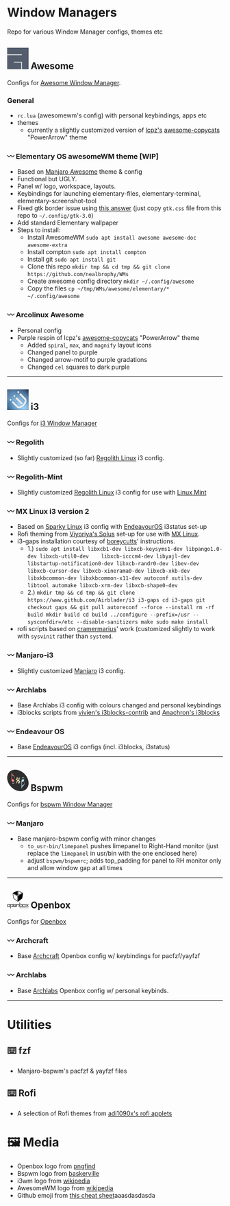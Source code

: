 # Window Managers

Repo for various Window Manager configs, themes etc

## ![AwesomeWM Logo](https://github.com/nealbrophy/WMs/blob/master/media/wm-logos/awesome.png) Awesome

Configs for [Awesome Window Manager](https://awesomewm.org/).

### General

- `rc.lua` (awesomewm's config) with personal keybindings, apps etc
- themes
  - currently a slightly customized version of [lcpz's](https://github.com/lcpz) [awesome-copycats](https://github.com/lcpz/awesome-copycats) "PowerArrow" theme

### :wavy_dash: Elementary OS awesomeWM theme [WIP]

- Based on [Manjaro Awesome](https://manjaro.org/downloads/community/awesome/) theme & config
- Functional but UGLY.
- Panel w/ logo, workspace, layouts.
- Keybindings for launching elementary-files, elementary-terminal, elementary-screenshot-tool
- Fixed gtk border issue using [this answer](https://elementaryos.stackexchange.com/a/24053) (just copy `gtk.css` file from this repo to `~/.config/gtk-3.0`)
- Add standard Elementary wallpaper
- Steps to install:
	- Install AwesomeWM `sudo apt install awesome awesome-doc awesome-extra`
	- Install compton `sudo apt install compton`
	- Install git `sudo apt install git`
	- Clone this repo `mkdir tmp && cd tmp && git clone https://github.com/nealbrophy/WMs`
	- Create awesome config directory `mkdir ~/.config/awesome`
	- Copy the files `cp ~/tmp/WMs/awesome/elementary/* ~/.config/awesome`

### :wavy_dash: Arcolinux Awesome

- Personal config
- Purple respin of lcpz's [awesome-copycats](https://github.com/lcpz/awesome-copycats) "PowerArrow" theme
	- Added `spiral`, `max`, and `magnify` layout icons
	- Changed panel to purple
	- Changed arrow-motif to purple gradations
	- Changed `cel` squares to dark purple

***

## ![i3wm Logo](https://github.com/nealbrophy/WMs/blob/master/media/wm-logos/i3wm.jpg) i3

Configs for [i3 Window Manager](https://i3wm.org/)

### :wavy_dash: Regolith

- Slightly customized (so far) [Regolith Linux](https://regolith-linux.org/) i3 config.

### :wavy_dash: Regolith-Mint

- Slightly customized [Regolith Linux](https://regolith-linux.org/) i3 config for use with [Linux Mint](https://linuxmint.com/)

### :wavy_dash: MX Linux i3 version 2

- Based on [Sparky Linux](https://sparkylinux.org/) i3 config with [EndeavourOS](https://endeavouros.com/) i3status set-up
- Rofi theming from [Viyoriya's Solus](https://viyoriya.github.io/posts/solus-i3wm/) set-up for use with [MX Linux](https://mxlinux.org/).
- i3-gaps installation courtesy of [boreycutts](https://gist.github.com/boreycutts/6417980039760d9d9dac0dd2148d4783)' instructions.
	- 1.) `sudo apt install libxcb1-dev libxcb-keysyms1-dev libpango1.0-dev libxcb-util0-dev 	libxcb-icccm4-dev libyajl-dev libstartup-notification0-dev libxcb-randr0-dev libev-dev libxcb-cursor-dev libxcb-xinerama0-dev libxcb-xkb-dev libxkbcommon-dev libxkbcommon-x11-dev autoconf xutils-dev libtool automake libxcb-xrm-dev libxcb-shape0-dev`
	- 2.) `mkdir tmp && cd tmp && git clone https://www.github.com/Airblader/i3 i3-gaps
		cd i3-gaps
		git checkout gaps && git pull
		autoreconf --force --install
		rm -rf build
		mkdir build
		cd build
		../configure --prefix=/usr --sysconfdir=/etc --disable-sanitizers
		make
		sudo make install`
- rofi scripts based on [cramermarius](https://github.com/cramermarius/rofi-menus)' work (customized slightly to work with `sysvinit` rather than `systemd`.


### :wavy_dash: Manjaro-i3

- Slightly customized [Manjaro](https://manjaro.org/) i3 config.

### :wavy_dash: Archlabs

- Base Archlabs i3 config with colours changed and personal keybindings
- i3blocks scripts from [vivien's i3blocks-contrib](https://github.com/vivien/i3blocks-contrib) and [Anachron's i3blocks](https://github.com/Anachron/i3blocks)

### :wavy_dash: Endeavour OS

- Base [EndeavourOS](https://endeavouros.com/) i3 configs (incl. i3blocks, i3status)

***

## ![Bspwm Logo](https://github.com/nealbrophy/WMs/blob/master/media/wm-logos/bspwm.png) Bspwm

Configs for [bspwm Window Manager](https://github.com/baskerville/bspwm)

### :wavy_dash: Manjaro

- Base manjaro-bspwm config with minor changes
	- `to_usr-bin/limepanel` pushes limepanel to Right-Hand monitor (just replace the `limepanel` in usr/bin with the one enclosed here)
	- adjust `bspwm/bspwmrc`; adds top_padding for panel to RH monitor only and allow window gap at all times


***

## ![Openbox Logo](https://github.com/nealbrophy/WMs/blob/master/media/wm-logos/openbox.png) Openbox

Configs for [Openbox](http://openbox.org/wiki/Main_Page)

### :wavy_dash: Archcraft

- Base [Archcraft](https://archcraft-os.github.io/) Openbox config w/ keybindings for pacfzf/yayfzf

### :wavy_dash: Archlabs

- Base [Archlabs](https://archlabslinux.com/) Openbox config w/ personal keybinds.

***

# Utilities

## :keyboard: fzf

- Manjaro-bspwm's pacfzf & yayfzf files

## :keyboard: Rofi

- A selection of Rofi themes from [adi1090x's rofi applets](https://github.com/adi1090x/rofi)


# :framed_picture: Media

- Openbox logo from [pngfind](https://www.pngfind.com/mpng/bxmmTR_openbox-logo-v2-by-skeletux-openbox-logo-hd/)
- Bspwm logo from [baskerville](https://github.com/baskerville/bspwm/issues/495#issuecomment-221929293)
- i3wm logo from [wikipedia](https://en.wikipedia.org/wiki/I3_(window_manager))
- AwesomeWM logo from [wikipedia](https://commons.wikimedia.org/wiki/File:Awesome_logo.svg)
- Github emoji from [this cheat sheet](https://github.com/ikatyang/emoji-cheat-sheet/blob/master/README.md#computer)aaasdasdasda
